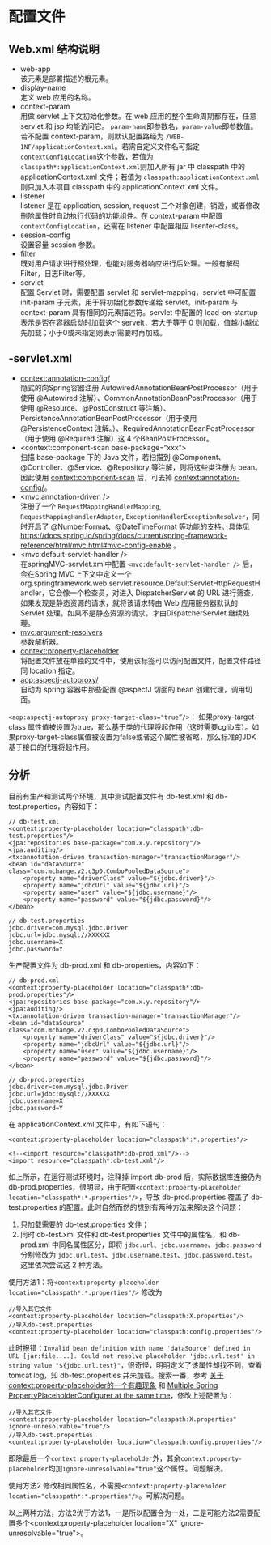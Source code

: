# 配置文件             
## Web.xml 结构说明
- web-app            
该元素是部署描述的根元素。
- display-name          
定义 web 应用的名称。
- context-param          
用做 servlet 上下文初始化参数。在 web 应用的整个生命周期都存在，任意 servlet 和 jsp 均能访问它。 `param-name`即参数名，`param-value`即参数值。若不配置 context-param，则默认配置路经为 `/WEB-INF/applicationContext.xml`。若需自定义文件名可指定 `contextConfigLocation`这个参数，若值为 `classpath*:applicationContext.xml`则加入所有 jar 中 classpath 中的 applicationContext.xml 文件；若值为 `classpath:applicationContext.xml`则只加入本项目 classpath 中的 applicationContext.xml 文件。
- listener          
listener 是在 application, session, request 三个对象创建，销毁，或者修改删除属性时自动执行代码的功能组件。在 context-param 中配置`contextConfigLocation`，还需在 listener 中配置相应 lisenter-class。
- session-config       
设置容量 session 参数。
- filter         
既对用户请求进行预处理，也能对服务器响应进行后处理。一般有解码Filter，日志Filter等。
- servlet          
配置 Servlet 时，需要配置 servlet 和 servlet-mapping，servlet 中可配置 init-param 子元素，用于将初始化参数传递给 servlet。init-param 与 context-param 具有相同的元素描述符。servlet 中配置的 load-on-startup 表示是否在容器启动时加载这个 servelt，若大于等于 0 则加载，值越小越优先加载；小于0或未指定则表示需要时再加载。

## <servletName>-servlet.xml
- <context:annotation-config/>            
隐式的向Spring容器注册 AutowiredAnnotationBeanPostProcessor（用于使用 @Autowired 注解）、CommonAnnotationBeanPostProcessor（用于使用 @Resource、@PostConstruct 等注解）、PersistenceAnnotationBeanPostProcessor（用于使用 @PersistenceContext 注解。）、RequiredAnnotationBeanPostProcessor（用于使用 @Required 注解）这 4 个BeanPostProcessor。
- <context:component-scan base-package=“xxx”>       
扫描 base-package 下的 Java 文件，若扫描到 @Component、@Controller、@Service、@Repository 等注解，则将这些类注册为 bean。因此使用 <context:component-scan> 后，可去掉 <context:annotation-config/>。
- <mvc:annotation-driven />              
注册了一个 `RequestMappingHandlerMapping`, `RequestMappingHandlerAdapter`, `ExceptionHandlerExceptionResolver`，同时开启了 @NumberFormat、@DateTimeFormat 等功能的支持。具体见 https://docs.spring.io/spring/docs/current/spring-framework-reference/html/mvc.html#mvc-config-enable 。
- <mvc:default-servlet-handler />        
在springMVC-servlet.xml中配置 `<mvc:default-servlet-handler />` 后，会在Spring MVC上下文中定义一个org.springframework.web.servlet.resource.DefaultServletHttpRequestHandler，它会像一个检查员，对进入 DispatcherServlet 的 URL 进行筛查，如果发现是静态资源的请求，就将该请求转由 Web 应用服务器默认的 Servlet 处理，如果不是静态资源的请求，才由DispatcherServlet 继续处理。
- <mvc:argument-resolvers>          
参数解析器。
- <context:property-placeholder>         
将配置文件放在单独的文件中，使用该标签可以访问配置文件，配置文件路径同 location 指定。
- <aop:aspectj-autoproxy/>    
自动为 spring 容器中那些配置 @aspectJ 切面的 bean 创建代理，调用切面。

`<aop:aspectj-autoproxy proxy-target-class="true”/>`：
如果proxy-target-class 属性值被设置为true，那么基于类的代理将起作用（这时需要cglib库）。如果proxy-target-class属值被设置为false或者这个属性被省略，那么标准的JDK 基于接口的代理将起作用。

## 分析
目前有生产和测试两个环境，其中测试配置文件有 db-test.xml 和 db-test.properties，内容如下：
```
// db-test.xml
<context:property-placeholder location="classpath*:db-test.properties"/>
<jpa:repositories base-package="com.x.y.repository"/>
<jpa:auditing/>
<tx:annotation-driven transaction-manager="transactionManager"/>
<bean id="dataSource" class="com.mchange.v2.c3p0.ComboPooledDataSource">
    <property name="driverClass" value="${jdbc.driver}"/>
    <property name="jdbcUrl" value="${jdbc.url}"/>
    <property name="user" value="${jdbc.username}"/>
    <property name="password" value="${jdbc.password}"/>
</bean>

// db-test.properties
jdbc.driver=com.mysql.jdbc.Driver
jdbc.url=jdbc:mysql://XXXXXX
jdbc.username=X
jdbc.password=Y
```

生产配置文件为 db-prod.xml 和 db-properties，内容如下：
```
// db-prod.xml
<context:property-placeholder location="classpath*:db-prod.properties"/>
<jpa:repositories base-package="com.x.y.repository"/>
<jpa:auditing/>
<tx:annotation-driven transaction-manager="transactionManager"/>
<bean id="dataSource" class="com.mchange.v2.c3p0.ComboPooledDataSource">
    <property name="driverClass" value="${jdbc.driver}"/>
    <property name="jdbcUrl" value="${jdbc.url}"/>
    <property name="user" value="${jdbc.username}"/>
    <property name="password" value="${jdbc.password}"/>
</bean>

// db-prod.properties
jdbc.driver=com.mysql.jdbc.Driver
jdbc.url=jdbc:mysql://XXXXXX
jdbc.username=X
jdbc.password=Y
```

在 applicationContext.xml 文件中，有如下语句：
```
<context:property-placeholder location="classpath*:*.properties"/>

<!--<import resource="classpath*:db-prod.xml"/>-->
<import resource="classpath*:db-test.xml"/>
```
如上所示，在运行测试环境时，注释掉 import db-prod 后，实际数据库连接仍为 db-prod.properties，很明显，由于配置`<context:property-placeholder location="classpath*:*.properties"/>`，导致 db-prod.properties 覆盖了 db-test.properties 的配置。此时自然而然的想到有两种方法来解决这个问题：
1. 只加载需要的 db-test.properties 文件；     
2. 同时 db-test.xml 文件和 db-test.properties 文件中的属性名，和 db-prod.xml 中同名属性区分，即将 `jdbc.url`、`jdbc.username`、`jdbc.password` 分别修改为 `jdbc.url.test`、`jdbc.username.test`、`jdbc.password.test`。这里依次尝试这 2 种方法。

使用方法1：将`<context:property-placeholder location="classpath*:*.properties"/>` 修改为
```
//导入其它文件
<context:property-placeholder location="classpath:X.properties"/>
//导入db-test.properties 
<context:property-placeholder location="classpath:config.properties"/>
```
此时报错：`Invalid bean definition with name 'dataSource' defined in URL [jar:file....]. Could not resolve placeholder 'jdbc.url.test' in string value "${jdbc.url.test}"`，很奇怪，明明定义了该属性却找不到，查看 tomcat log，知 db-test.properties 并未加载。搜索一番，参考 [关于<context:property-placeholder>的一个有趣现象](http://www.iteye.com/topic/1131688) 和 [Multiple Spring PropertyPlaceholderConfigurer at the same time](https://stackoverflow.com/questions/18697050/multiple-spring-propertyplaceholderconfigurer-at-the-same-time)，修改上述配置为：
```
//导入其它文件
<context:property-placeholder location="classpath:X.properties" ignore-unresolvable="true"/>
//导入db-test.properties
<context:property-placeholder location="classpath:config.properties"/>
```
即除最后一个`context:property-placeholder`外，其余`context:property-placeholder`均加`ignore-unresolvable="true"`这个属性。问题解决。

使用方法2 修改相同属性名，不需要`<context:property-placeholder location="classpath*:*.properties"/>`。可解决问题。

以上两种方法，方法2优于方法1，一是所以配置合为一处，二是可能方法2需要配置多个<context:property-placeholder location="X" ignore-unresolvable="true">。
